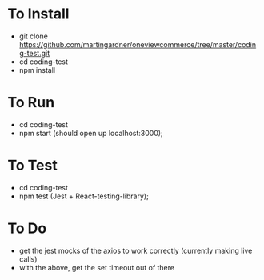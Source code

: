 # To Install

- git clone https://github.com/martingardner/oneviewcommerce/tree/master/coding-test.git
- cd coding-test
- npm install

# To Run

- cd coding-test
- npm start (should open up localhost:3000);

# To Test

- cd coding-test
- npm test (Jest + React-testing-library);

# To Do

- get the jest mocks of the axios to work correctly (currently making live calls)
- with the above, get the set timeout out of there
